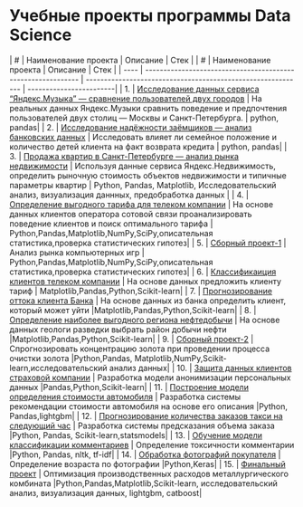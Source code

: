 # Учебные проекты программы Data Science
| # | Наименование проекта                          | Описание | Стек |
| # | Наименование проекта | Описание | Стек |
| ---- | ------------------------------------------------------------ | ------------------------------------------------------------ | ------------------------|
| 1. | [Исследование данных сервиса “Яндекс.Музыка” — сравнение пользователей двух городов](https://github.com/veretnovaekaterina/Yandex-Practicum-Projects/blob/main/Project1/Project1.ipynb) | На реальных данных Яндекс.Музыки сравнить поведение и предпочтения пользователей двух столиц — Москвы и Санкт-Петербурга. | python, pandas|
| 2. | [Исследование надёжности заёмщиков — анализ банковских данных](https://github.com/veretnovaekaterina/Yandex-Practicum-Projects/blob/main/Project2/Project2.ipynb) | Исследовать влияет ли семейное положение и количество детей клиента на факт возврата кредита | python, pandas|
| 3. | [Продажа квартир в Санкт-Петербурге — анализ рынка недвижимости](https://github.com/veretnovaekaterina/Yandex-Practicum-Projects/blob/main/Project3/Project3.ipynb) | Используя данные сервиса Яндекс.Недвижимость, определить рыночную стоимость объектов недвижимости и типичные параметры квартир | Python, Pandas, Matplotlib, Исследовательский анализ, визуализация даннных, предобработка данных |
| 4. | [Определение выгодного тарифа для телеком компании](https://freelance.habr.com/projects/187526) | На основе данных клиентов оператора сотовой связи проанализировать поведение клиентов и поиск оптимального тарифа | Python,Pandas,Matplotlib,NumPy,SciPy,описательная статистика,проверка статистических гипотез|
| 5. | [Сборный проект-1](https://freelance.habr.com/projects/187526) | Анализ рынка компьютерных игр | Python,Pandas,Matplotlib,NumPy,SciPy,описательная статистика,проверка статистических гипотез|
| 6. | [Классификаиция клиентов телеком компании](https://freelance.habr.com/projects/187526) | На основе данных предложить клиенту тариф | Matplotlib,Pandas,Python,Scikit-learn|
| 7. | [Прогнозирование оттока клиента Банка](https://freelance.habr.com/projects/187526) | На основе данных из банка определить клиент, который может уйти |Matplotlib,Pandas,Python,Scikit-learn|
| 8. | [Определение наиболее выгодного региона нефтедобычи](https://freelance.habr.com/projects/187526) | На основе данных геологи разведки выбрать район добычи нефти |Matplotlib,Pandas,Python,Scikit-learn|
| 9. | [Сборный проект-2](https://freelance.habr.com/projects/187526) | Спрогнозировать концентрацию золота при проведении процесса очистки золота |Python,Pandas, Matplotlib,NumPy,Scikit-learn,исследовательский анализ данных|
| 10. | [Защита данных клиентов страховой компании](https://freelance.habr.com/projects/187526) | Разработка модели анонимизации персональных данных |Pandas,Python,Scikit-learn|
| 11. | [Построение модели определения стоимости автомобиля](https://freelance.habr.com/projects/187526) | Разработка системы рекомендации стоимости автомобиля на основе его описания |Python, Pandas,lightgbm|
| 12. | [Прогнозирование количества заказов такси на следующий час](https://freelance.habr.com/projects/187526) | Разработка системы предсказания объема заказа |Python, Pandas, Scikit-learn,statsmodels|
| 13. | [Обучение модели классификации комментариев](https://freelance.habr.com/projects/187526) | Определение токсичности комментарии |Python, Pandas, nltk, tf-idf|
| 14. | [Обработка фотографий покупателя](https://freelance.habr.com/projects/187526) | Определение возраста по фотографии |Python,Keras|
| 15. | [Финальный проект](https://freelance.habr.com/projects/187526) | Оптимизация производственных расходов металлургического комбината |Python,Pandas,Matplotlib,Scikit-learn, исследовательский анализ, визуализация данных, lightgbm, catboost|
